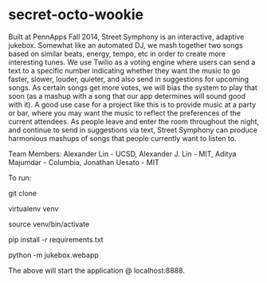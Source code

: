 secret-octo-wookie
==================

Built at PennApps Fall 2014, Street Symphony is an interactive, adaptive jukebox. Somewhat like an automated DJ, we mash together two songs based on similar beats, energy, tempo, etc in order to create more interesting tunes. We use Twilio as a voting engine where users can send a text to a specific number indicating whether they want the music to go faster, slower, louder, quieter, and also send in suggestions for upcoming songs. As certain songs get more votes, we will bias the system to play that soon (as a mashup with a song that our app determines will sound good with it). A good use case for a project like this is to provide music at a party or bar, where you may want the music to reflect the preferences of the current attendees. As people leave and enter the room throughout the night, and continue to send in suggestions via text, Street Symphony can produce harmonious mashups of songs that people currently want to listen to.

Team Members:
Alexander Lin - UCSD,
Alexander J. Lin - MIT,
Aditya Majumdar - Columbia,
Jonathan Uesato - MIT

To run:

git clone

virtualenv venv

source venv/bin/activate

pip install -r requirements.txt

python -m jukebox.webapp

The above will start the application @ localhost:8888.
